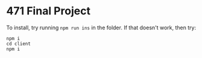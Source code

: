# 471 Final Project

To install, try running `npm run ins` in the folder. If that doesn't work, then try:

```
npm i
cd client
npm i
```
